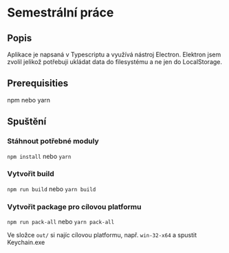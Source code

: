 # Semestrální práce


## Popis
Aplikace je napsaná v Typescriptu a využívá nástroj Electron. Elektron jsem zvolil jelikož potřebuji ukládat data do filesystému a ne jen do LocalStorage.

## Prerequisities
npm nebo yarn

## Spuštění
### Stáhnout potřebné moduly
`npm install` nebo `yarn`

### Vytvořit build
`npm run build` nebo `yarn build`

### Vytvořit package pro cílovou platformu
`npm run pack-all` nebo `yarn pack-all`

Ve složce `out/` si najíc cílovou platformu, např. `win-32-x64` a spustit Keychain.exe
